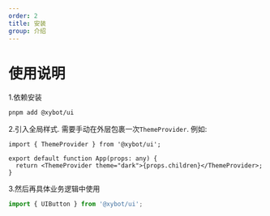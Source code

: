 ```yaml
---
order: 2
title: 安装
group: 介绍
---
```


# 使用说明

1.依赖安装

```bash
pnpm add @xybot/ui
```

2.引入全局样式. 需要手动在外层包裹一次`ThemeProvider`. 例如:

```tsx | pure
import { ThemeProvider } from '@xybot/ui';

export default function App(props: any) {
  return <ThemeProvider theme="dark">{props.children}</ThemeProvider>;
}
```

3.然后再具体业务逻辑中使用

```typescript
import { UIButton } from '@xybot/ui';
```
